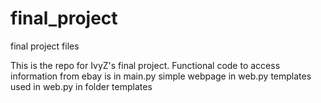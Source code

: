 # final_project
final project files

This is the repo for IvyZ's final project. 
Functional code to access information from ebay is in main.py 
simple webpage in web.py
templates used in web.py in folder templates
